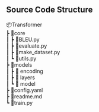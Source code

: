 ## Source Code Structure

📦Transformer \
 ┣ 📂core \
 ┃ ┣ 📜BLEU.py \
 ┃ ┣ 📜evaluate.py \
 ┃ ┣ 📜make_dataset.py \
 ┃ ┗ 📜utils.py \
 ┣ 📂models\
 ┃ ┣ 📂 encoding \
 ┃ ┣ 📂 layers \
 ┃ ┗ 📂 model \
 ┣ 📜config.yaml \
 ┣ 📜readme.md \
 ┗ 📜train.py 

